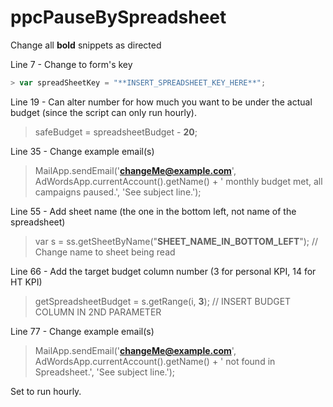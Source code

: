 # ppcPauseBySpreadsheet

Change all **bold** snippets as directed

Line 7 - Change to form's key
```javascript
> var spreadSheetKey = "**INSERT_SPREADSHEET_KEY_HERE**";
```
Line 19 - Can alter number for how much you want to be under the actual budget (since the script can only run hourly).
> safeBudget = spreadsheetBudget - **20**;

Line 35 - Change example email(s)

> MailApp.sendEmail('**changeMe@example.com**', AdWordsApp.currentAccount().getName() + ' monthly budget met, all campaigns paused.', 'See subject line.');

Line 55 - Add sheet name (the one in the bottom left, not name of the spreadsheet)

> var s = ss.getSheetByName("**SHEET_NAME_IN_BOTTOM_LEFT**");  // Change name to sheet being read

Line 66 - Add the target budget column number (3 for personal KPI, 14 for HT KPI)

> getSpreadsheetBudget = s.getRange(i, **3**); // INSERT BUDGET COLUMN IN 2ND PARAMETER

Line 77 - Change example email(s)

> MailApp.sendEmail('**changeMe@example.com**', AdWordsApp.currentAccount().getName() + ' not found in Spreadsheet.', 'See subject line.');

Set to run hourly.
